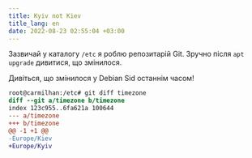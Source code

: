 ```yaml
---
title: Kyiv not Kiev
title_lang: en
date: 2022-08-23 02:55:04 +03:00
---
```


Зазвичай у каталогу `/etc` я роблю репозитарій Git. Зручно після `apt upgrade` дивитися, що змінилося.

Дивіться, що змінилося у Debian Sid останнім часом!

```diff
root@carmilhan:/etc# git diff timezone
diff --git a/timezone b/timezone
index 123c955..6fa621a 100644
--- a/timezone
+++ b/timezone
@@ -1 +1 @@
-Europe/Kiev
+Europe/Kyiv
```
